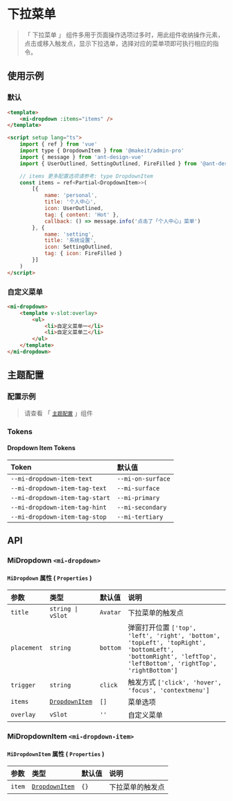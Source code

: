 # 下拉菜单

> 「 下拉菜单 」 组件多用于页面操作选项过多时，用此组件收纳操作元素，点击或移入触发点，显示下拉选单，选择对应的菜单项即可执行相应的指令。

## 使用示例

### 默认

```html
<template>
    <mi-dropdown :items="items" />
</template>

<script setup lang="ts">
    import { ref } from 'vue'
    import type { DropdownItem } from '@makeit/admin-pro'
    import { message } from 'ant-design-vue'
    import { UserOutlined, SettingOutlined, FireFilled } from '@ant-design/icons-vue'

    // items 更多配置选项请参考: type DropdownItem
    const items = ref<Partial<DropdownItem>>(
        [{
            name: 'personal',
            title: '个人中心',
            icon: UserOutlined,
            tag: { content: 'Hot' },
            callback: () => message.info('点击了「个人中心」菜单')
        }, {
            name: 'setting',
            title: '系统设置',
            icon: SettingOutlined,
            tag: { icon: FireFilled }
        }]
    )
</script>
```

### 自定义菜单

```html
<mi-dropdown>
    <template v-slot:overlay>
        <ul>
            <li>自定义菜单一</li>
            <li>自定义菜单二</li>
        </ul>
    </template>
</mi-dropdown>
```

## 主题配置

### 配置示例

> 请查看 「 [`主题配置`](../theme/README.md) 」组件

### Tokens

#### Dropdown Item Tokens

| Token | 默认值
| :---- | :----
| `--mi-dropdown-item-text` | `--mi-on-surface`
| `--mi-dropdown-item-tag-text` | `--mi-surface`
| `--mi-dropdown-item-tag-start` | `--mi-primary`
| `--mi-dropdown-item-tag-hint` | `--mi-secondary`
| `--mi-dropdown-item-tag-stop` | `--mi-tertiary`

## API

### MiDropdown `<mi-dropdown>`

#### `MiDropdown` 属性 ( `Properties` )

| 参数 | 类型 | 默认值 | 说明
| :---- | :---- | :---- | :----
| `title` | `string \| vSlot` | `Avatar` | 下拉菜单的触发点
| `placement` | `string` | `bottom` | 弹窗打开位置 `['top', 'left', 'right', 'bottom', 'topLeft', 'topRight', 'bottomLeft', 'bottomRight', 'leftTop', 'leftBottom', 'rightTop', 'rightBottom']`
| `trigger` | `string` | `click` | 触发方式 `['click', 'hover', 'focus', 'contextmenu']`
| `items` | [`DropdownItem`](../../utils/README.md) | `[]` | 菜单选项
| `overlay` | `vSlot` | `''` | 自定义菜单

### MiDropdownItem `<mi-dropdown-item>`

#### `MiDropdownItem` 属性 ( `Properties` )

| 参数 | 类型 | 默认值 | 说明
| :---- | :---- | :---- | :----
| `item` | [`DropdownItem`](../../utils/README.md) | `{}` | 下拉菜单的触发点
